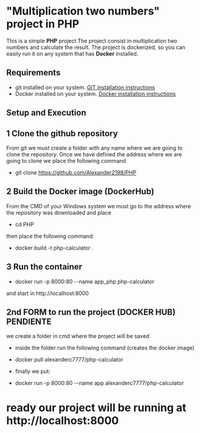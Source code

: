 # "Multiplication two numbers" project in PHP

This is a simple **PHP** project.The project consist in multiplication two numbers and calculate the result. The project is dockerized, so you can easily run it on any system that has **Docker** installed.

## Requirements
- git installed on your system. [GIT installation instructions](https://git-scm.com/downloads)
- Docker installed on your system. [Docker installation instructions](https://docs.docker.com/get-docker/)

## Setup and Execution
## 1 Clone the github repository
From git we must create a folder with any name where we are going to clone the repository.
Once we have defined the address where we are going to clone
we place the following command

- git clone https://github.com/Alexander2198/PHP

## 2 Build the Docker image (DockerHub)
From the CMD of your Windows system we must go to the address where the repository was downloaded and place 
 * cd PHP

then place the following command:
* docker build -t php-calculator .

## 3 Run the container
* docker run -p 8000:80 --name app_php php-calculator

and start in http://localhost:8000

## 2nd FORM to run the project (DOCKER HUB)  PENDIENTE 
we create a folder in cmd where the project will be saved
- inside the folder run the following command (creates the docker image)
* docker pull alexanderc7777/php-calculator
- finally we put:
* docker run -p 8000:80 --name app alexanderc7777/php-calculator
# ready our project will be running at http://localhost:8000


